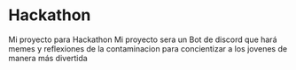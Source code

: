 # Hackathon
Mi proyecto para Hackathon
Mi proyecto sera un Bot de discord que hará memes y reflexiones de la contaminacion para concientizar a los jovenes de manera más divertida
